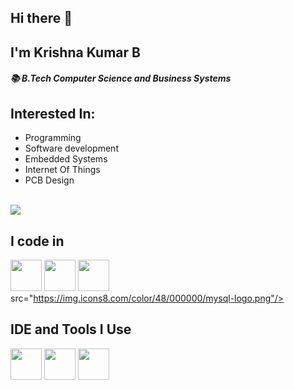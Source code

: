 ## Hi there 👋
## I'm Krishna Kumar B
##### 📚 B.Tech Computer Science and Business Systems 

## Interested In:
- Programming
- Software development
- Embedded Systems
- Internet Of Things
- PCB Design

<br />[<img src="https://img.shields.io/badge/LinkedIn-0077B5?style=for-the-badge&logo=linkedin&logoColor=white" />](www.linkedin.com/in/krishna-kumar-b-a34968206)

## I code in
<img height="50" width="50" src="https://img.icons8.com/color/48/000000/c-programming.png" /> <img height="50" width="50" src="https://img.icons8.com/color/48/000000/c-plus-plus-logo.png" />
<img height="50" width="50" src="https://img.icons8.com/fluent/48/000000/arduino.png"/> src="https://img.icons8.com/color/48/000000/mysql-logo.png"/>

## IDE and Tools I Use
<img height="50" width="50" src="https://img.icons8.com/color/48/000000/visual-studio-code-2019.png"/> <img height="50" width="50" src="https://img.icons8.com/color/50/000000/git.png"/> <img height="50" src="https://img.icons8.com/officel/480/null/java-eclipse.png"/>
